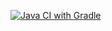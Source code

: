 [![Java CI with Gradle](https://github.com/Karamellnay/Postman/actions/workflows/gradle.yml/badge.svg)](https://github.com/Karamellnay/Postman/actions/workflows/gradle.yml)